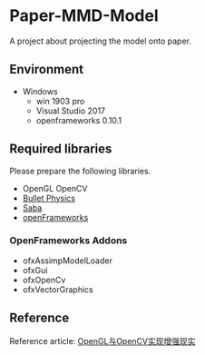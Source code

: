 # Paper-MMD-Model
A project about projecting the model onto paper.

## Environment

* Windows
  * win 1903 pro
  * Visual Studio 2017
  * openframeworks 0.10.1
  
## Required libraries

Please prepare the following libraries.

* OpenGL OpenCV
* [Bullet Physics](http://bulletphysics.org/wordpress/)
* [Saba](https://github.com/benikabocha/saba)
* [openFrameworks](https://openframeworks.cc/)

### OpenFrameworks Addons

* ofxAssimpModelLoader
* ofxGui
* ofxOpenCv
* ofxVectorGraphics

## Reference

Reference article: [OpenGL与OpenCV实现增强现实](https://blog.csdn.net/yanglusheng/article/details/52268234)
